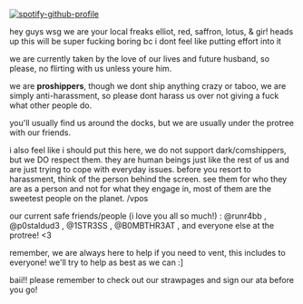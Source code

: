 [![spotify-github-profile](https://spotify-github-profile.kittinanx.com/api/view?uid=31gso7f2p4lrmgghgzyc5asyl6am&cover_image=true&theme=novatorem&show_offline=true&background_color=121212&interchange=false&bar_color=53b14f&bar_color_cover=false)](https://spotify-github-profile.kittinanx.com/api/view?uid=31gso7f2p4lrmgghgzyc5asyl6am&redirect=true)

hey guys wsg we are your local freaks elliot, red, saffron, lotus, & gir! heads up this will be super fucking boring bc i dont feel like putting effort into it

we are currently taken by the love of our lives and future husband, so please, no flirting with us unless youre him.

we are **proshippers**, though we dont ship anything crazy or taboo, we are simply anti-harassment, so please dont harass us over not giving a fuck what other people do.

you'll usually find us around the docks, but we are usually under the protree with our friends.

i also feel like i should put this here, we do not support dark/comshippers, but we DO respect them. they are human beings just like the rest of us and are just trying to cope with everyday issues. before you resort to harassment, think of the person behind the screen. see them for who they are as a person and not for what they engage in, most of them are the sweetest people on the planet. /vpos

our current safe friends/people (i love you all so much!) : @runr4bb , @p0staldud3 , @1STR3SS , @B0MBTHR3AT , and everyone else at the protree! <3

remember, we are always here to help if you need to vent, this includes to everyone! we'll try to help as best as we can :]

baii!! please remember to check out our strawpages and sign our ata before you go!
